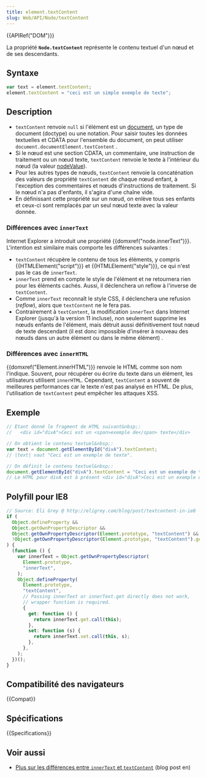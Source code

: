 ```yaml
---
title: element.textContent
slug: Web/API/Node/textContent
---
```


{{APIRef("DOM")}}

La propriété **`Node.textContent`** représente le contenu textuel d'un nœud et de ses descendants.

## Syntaxe

```js
var text = element.textContent;
element.textContent = "ceci est un simple exemple de texte";
```

## Description

- `textContent` renvoie `null` si l'élément est un [document](/fr/docs/Web/API/Document), un type de document (doctype) ou une notation. Pour saisir toutes les données textuelles et CDATA pour l'ensemble du document, on peut utiliser `document.documentElement.textContent` .
- Si le nœud est une section CDATA, un commentaire, une instruction de traitement ou un nœud texte, `textContent` renvoie le texte à l'intérieur du nœud (la valeur [nodeValue](/fr/docs/Web/API/Node/nodeValue)).
- Pour les autres types de nœuds, `textContent` renvoie la concaténation des valeurs de propriété `textContent` de chaque nœud enfant, à l'exception des commentaires et nœuds d'instructions de traitement. Si le nœud n'a pas d'enfants, il s'agira d'une chaîne vide.
- En définissant cette propriété sur un nœud, on enlève tous ses enfants et ceux-ci sont remplacés par un seul nœud texte avec la valeur donnée.

### Différences avec `innerText`

Internet Explorer a introduit une propriété {{domxref("node.innerText")}}. L'intention est similaire mais comporte les différences suivantes :

- `textContent` récupère le contenu de tous les éléments, y compris {{HTMLElement("script")}} et {{HTMLElement("style")}}, ce qui n'est pas le cas de `innerText`.
- `innerText` prend en compte le style de l'élément et ne retournera rien pour les éléments cachés. Aussi, il déclenchera un reflow à l'inverse de `textContent`.
- Comme `innerText` reconnaît le style CSS, il déclenchera une refusion (_reflow_), alors que `textContent` ne le fera pas.
- Contrairement à `textContent`, la modification `innerText` dans Internet Explorer (jusqu'à la version 11 incluse), non seulement supprime les nœuds enfants de l'élément, mais détruit aussi définitivement tout nœud de texte descendant (il est donc impossible d'insérer à nouveau des nœuds dans un autre élément ou dans le même élément) .

### Différences avec `innerHTML`

{{domxref("Element.innerHTML")}} renvoie le HTML comme son nom l'indique. Souvent, pour récupérer ou écrire du texte dans un élément, les utilisateurs utilisent `innerHTML`. Cependant, `textContent` a souvent de meilleures performances car le texte n'est pas analysé en HTML. De plus, l'utilisation de `textContent` peut empêcher les attaques XSS.

## Exemple

```js
// Étant donné le fragment de HTML suivant&nbsp;:
//   <div id="divA">Ceci est un <span>exemple de</span> texte</div>

// On obtient le contenu textuel&nbsp;:
var text = document.getElementById("divA").textContent;
// |text| vaut "Ceci est un exemple de texte".

// On définit le contenu textuel&nbsp;:
document.getElementById("divA").textContent = "Ceci est un exemple de texte";
// Le HTML pour divA est à présent <div id="divA">Ceci est un exemple de texte</div>
```

## Polyfill pour IE8

```js
// Source: Eli Grey @ http://eligrey.com/blog/post/textcontent-in-ie8
if (
  Object.defineProperty &&
  Object.getOwnPropertyDescriptor &&
  Object.getOwnPropertyDescriptor(Element.prototype, "textContent") &&
  !Object.getOwnPropertyDescriptor(Element.prototype, "textContent").get
) {
  (function () {
    var innerText = Object.getOwnPropertyDescriptor(
      Element.prototype,
      "innerText",
    );
    Object.defineProperty(
      Element.prototype,
      "textContent",
      // Passing innerText or innerText.get directly does not work,
      // wrapper function is required.
      {
        get: function () {
          return innerText.get.call(this);
        },
        set: function (s) {
          return innerText.set.call(this, s);
        },
      },
    );
  })();
}
```

## Compatibilité des navigateurs

{{Compat}}

## Spécifications

{{Specifications}}

## Voir aussi

- [Plus sur les différences entre `innerText` et `textContent`](http://perfectionkills.com/the-poor-misunderstood-innerText/) (blog post en)
